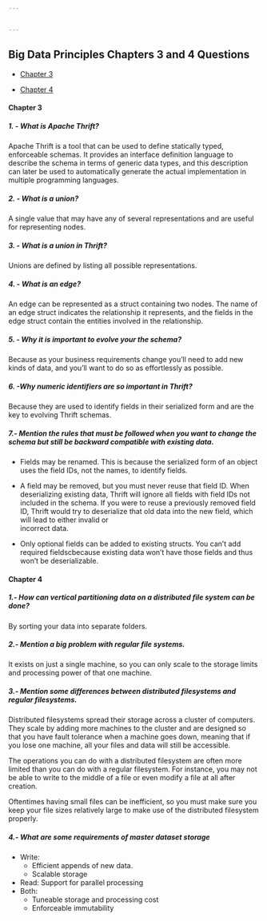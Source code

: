 ```yaml
---


---
```


<h2 id="big-data-principles-chapters-3-and-4-questions">Big Data Principles Chapters 3 and 4 Questions</h2>
<ul>
<li>
<p><a href="#chapter-3">Chapter 3</a></p>
</li>
<li>
<p><a href="#chapter-4">Chapter 4</a></p>
</li>
</ul>
<h4 id="chapter-3">Chapter 3</h4>
<h5 id="what-is-apache-thrift">1. - What is Apache Thrift?</h5>
<p>Apache Thrift is a tool that can be used to define statically typed, enforceable schemas. It provides an interface definition language to describe the schema in terms of generic data types, and this description can later be used to automatically generate the actual implementation in multiple programming languages.</p>
<h5 id="what-is-a-union">2. - What is a union?</h5>
<p>A single value that may have any of several representations and are useful for representing nodes.</p>
<h5 id="what-is-a-union-in-thrift">3. - What is a union in Thrift?</h5>
<p>Unions are defined by listing all possible representations.</p>
<h5 id="what-is-an-edge">4. - What is an edge?</h5>
<p>An edge can be represented as a struct containing two nodes. The name of an edge struct indicates the relationship it represents, and the fields in the edge struct contain the entities involved in the relationship.</p>
<h5 id="why-it-is-important-to-evolve-your-the-schema">5. - Why it is important to evolve your the schema?</h5>
<p>Because as your business requirements change you’ll need to add new kinds of data, and you’ll want to do so as effortlessly as possible.</p>
<h5 id="why-numeric-identifiers-are-so-important-in-thrift">6. -Why numeric identifiers are so important in Thrift?</h5>
<p>Because  they are used to identify fields in their serialized form and are the key to evolving Thrift schemas.</p>
<h5 id="mention-the-rules-that-must-be-followed-when-you-want-to-change-the-schema-but-still-be-backward-compatible-with-existing-data.">7.- Mention the rules that must be followed when you want to change the schema but still be backward compatible with existing data.</h5>
<ul>
<li>
<p>Fields may be renamed. This is because the serialized form of an object uses the field IDs, not the names, to identify fields.</p>
</li>
<li>
<p>A field may be removed, but you must never reuse that field ID. When deserializing existing data, Thrift will ignore all fields with field IDs not included in the schema. If you were to reuse a previously removed field ID, Thrift would try to deserialize that old data into the new field, which will lead to either invalid or<br>
incorrect data.</p>
</li>
<li>
<p>Only optional fields can be added to existing structs. You can’t add required fieldscbecause existing data won’t have those fields and thus won’t be deserializable.</p>
</li>
</ul>
<h4 id="chapter-4">Chapter 4</h4>
<h5 id="how-can-vertical-partitioning-data-on-a-distributed-file-system-can-be-done">1.- How can vertical partitioning data on a distributed file system can be done?</h5>
<p>By sorting your data into separate folders.</p>
<h5 id="mention-a-big-problem-with-regular-file-systems.">2.- Mention a big problem with regular file systems.</h5>
<p>It exists on just a single machine, so you can only scale to the storage limits and processing power of that one machine.</p>
<h5 id="mention-some-differences-between-distributed-filesystems-and-regular-filesystems.">3.- Mention some differences between distributed filesystems and regular filesystems.</h5>
<p>Distributed filesystems spread their storage across a cluster of computers. They scale by adding more machines to the cluster and are designed so that you have fault tolerance when a machine goes down, meaning that if you lose one machine, all your files and data will still be accessible.</p>
<p>The operations you can do with a distributed filesystem are often more limited than you can do with a regular filesystem. For instance, you may not be able to write to the middle of a file or even modify a file at all after creation.</p>
<p>Oftentimes having small files can be inefficient, so you must make sure you keep your file sizes relatively large to make use of the distributed filesystem properly.</p>
<h5 id="what-are-some-requirements-of-master-dataset-storage">4.- What are some requirements of master dataset storage</h5>
<ul>
<li>Write:
<ul>
<li>Efficient appends of new data.</li>
<li>Scalable storage</li>
</ul>
</li>
<li>Read: Support for parallel processing</li>
<li>Both:
<ul>
<li>Tuneable storage and processing cost</li>
<li>Enforceable immutability</li>
</ul>
</li>
</ul>

